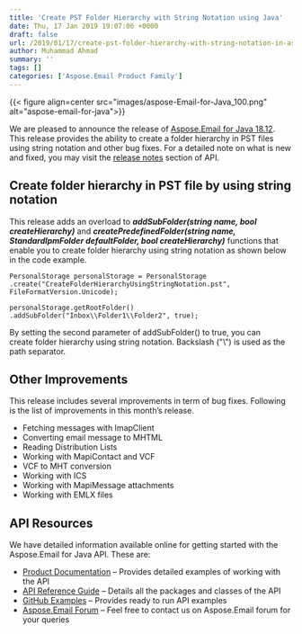 ```yaml
---
title: 'Create PST Folder Hierarchy with String Notation using Java'
date: Thu, 17 Jan 2019 19:07:06 +0000
draft: false
url: /2019/01/17/create-pst-folder-hierarchy-with-string-notation-in-aspose.email-for-java-18.12/
author: Muhammad Ahmad
summary: ''
tags: []
categories: ['Aspose.Email Product Family']
---
```




{{< figure align=center src="images/aspose-Email-for-Java_100.png" alt="aspose-email-for-java">}}


We are pleased to announce the release of [Aspose.Email for Java 18.12][1]. This release provides the ability to create a folder hierarchy in PST files using string notation and other bug fixes. For a detailed note on what is new and fixed, you may visit the [release notes][2] section of API.

## Create folder hierarchy in PST file by using string notation

This release adds an overload to _**addSubFolder(string name, bool createHierarchy)**_ and **_createPredefinedFolder(string name, StandardIpmFolder defaultFolder, bool createHierarchy)_** functions that enable you to create folder hierarchy using string notation as shown below in the code example.

```
PersonalStorage personalStorage = PersonalStorage
.create("CreateFolderHierarchyUsingStringNotation.pst", 
FileFormatVersion.Unicode);

personalStorage.getRootFolder()
.addSubFolder("Inbox\\Folder1\\Folder2", true);
```

By setting the second parameter of addSubFolder() to true, you can create folder hierarchy using string notation. Backslash ("\\") is used as the path separator.

## Other Improvements

This release includes several improvements in term of bug fixes. Following is the list of improvements in this month’s release.

*   Fetching messages with ImapClient
*   Converting email message to MHTML
*   Reading Distribution Lists
*   Working with MapiContact and VCF
*   VCF to MHT conversion
*   Working with ICS
*   Working with MapiMessage attachments
*   Working with EMLX files

## API Resources

We have detailed information available online for getting started with the Aspose.Email for Java API. These are:

*   [Product Documentation][3] – Provides detailed examples of working with the API
*   [API Reference Guide][4] – Details all the packages and classes of the API
*   [GitHub Examples][5] – Provides ready to run API examples
*   [Aspose.Email Forum][6] – Feel free to contact us on Aspose.Email forum for your queries




[1]: https://repository.aspose.com/webapp/#/artifacts/browse/tree/General/repo/com/aspose/aspose-email/18.12
[2]: https://docs.aspose.com/display/emailjava/Aspose.Email+for+Java+18.12+Release+Notes
[3]: https://docs.aspose.com/display/emailjava/Home
[4]: http://www.aspose.com/api/java/email
[5]: https://github.com/aspose-email/Aspose.Email-for-Java
[6]: https://forum.aspose.com/c/email




